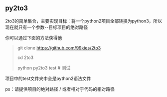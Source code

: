 ## py2to3

2to3的简单集合，主要实现目标：将一个python2项目全部转换为python3，所以现在就只有一个参数--目标项目的绝对路径

你可以通过下面的方法获得他

> git clone https://github.com/99kies/2to3
>
> cd 2to3 
>
> python py2to3 test # 测试

项目中的test文件夹中全是python2语法文件







ps：请提供项目的绝对路径 / 或者相对于代码的相对路径

